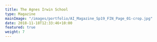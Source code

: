 ```yaml
---
title: The Agnes Irwin School
type: Magazine
mainImage: "/images/portfolio/AI_Magazine_Sp19_FIN_Page_01-crop.jpg"
date: 2018-11-18T12:33:46+10:00
featured: true
weight: 7
---
```


